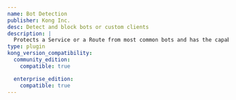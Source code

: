```yaml
---
name: Bot Detection
publisher: Kong Inc.
desc: Detect and block bots or custom clients
description: |
  Protects a Service or a Route from most common bots and has the capability of allowing and denying custom clients.
type: plugin
kong_version_compatibility:
  community_edition:
    compatible: true

  enterprise_edition:
    compatible: true
---
```

